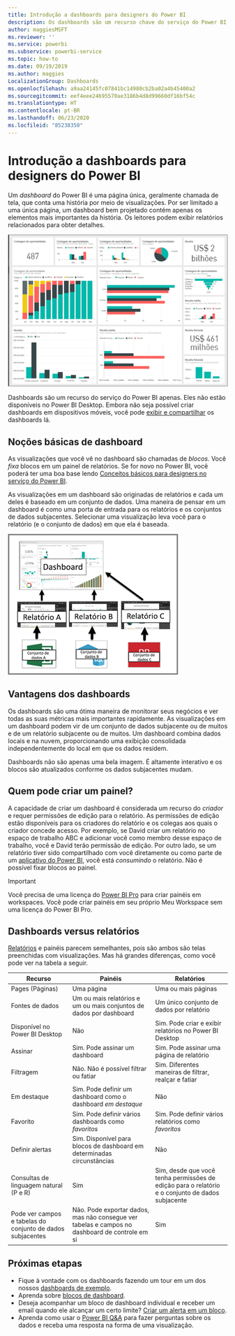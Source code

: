 ```yaml
---
title: Introdução a dashboards para designers do Power BI
description: Os dashboards são um recurso chave do serviço do Power BI. Eles são uma única página, geralmente chamada de tela, que conta uma história por meio de visualizações.
author: maggiesMSFT
ms.reviewer: ''
ms.service: powerbi
ms.subservice: powerbi-service
ms.topic: how-to
ms.date: 09/19/2019
ms.author: maggies
LocalizationGroup: Dashboards
ms.openlocfilehash: a9aa24145fc07841bc14980cb2ba02a4b45400a2
ms.sourcegitcommit: eef4eee24695570ae3186b4d8d99660df16bf54c
ms.translationtype: HT
ms.contentlocale: pt-BR
ms.lasthandoff: 06/23/2020
ms.locfileid: "85238350"
---
```

# <a name="introduction-to-dashboards-for-power-bi-designers"></a>Introdução a dashboards para designers do Power BI

Um *dashboard* do Power BI é uma página única, geralmente chamada de tela, que conta uma história por meio de visualizações. Por ser limitado a uma única página, um dashboard bem projetado contém apenas os elementos mais importantes da história. Os leitores podem exibir relatórios relacionados para obter detalhes.

![Painel](media/service-dashboards/power-bi-dashboard2.png)

Dashboards são um recurso do serviço do Power BI apenas. Eles não estão disponíveis no Power BI Desktop. Embora não seja possível criar dashboards em dispositivos móveis, você pode [exibir e compartilhar](../consumer/mobile/mobile-apps-view-dashboard.md) os dashboards lá.

## <a name="dashboard-basics"></a>Noções básicas de dashboard 

As visualizações que você vê no dashboard são chamadas de *blocos*. Você *fixa* blocos em um painel de relatórios. Se for novo no Power BI, você poderá ter uma boa base lendo [Conceitos básicos para designers no serviço do Power BI](../fundamentals/service-basic-concepts.md).

As visualizações em um dashboard são originadas de relatórios e cada um deles é baseado em um conjunto de dados. Uma maneira de pensar em um dashboard é como uma porta de entrada para os relatórios e os conjuntos de dados subjacentes. Selecionar uma visualização leva você para o relatório (e o conjunto de dados) em que ela é baseada.

![Diagrama mostrando a relação entre dashboards, relatórios, conjuntos de dados](media/service-dashboards/power-bi-diagram.png)

## <a name="advantages-of-dashboards"></a>Vantagens dos dashboards
Os dashboards são uma ótima maneira de monitorar seus negócios e ver todas as suas métricas mais importantes rapidamente. As visualizações em um dashboard podem vir de um conjunto de dados subjacente ou de muitos e de um relatório subjacente ou de muitos. Um dashboard combina dados locais e na nuvem, proporcionando uma exibição consolidada independentemente do local em que os dados residem.

Dashboards não são apenas uma bela imagem. É altamente interativo e os blocos são atualizados conforme os dados subjacentes mudam.

## <a name="who-can-create-a-dashboard"></a>Quem pode criar um painel?
A capacidade de criar um dashboard é considerada um recurso do *criador* e requer permissões de edição para o relatório. As permissões de edição estão disponíveis para os criadores do relatório e os colegas aos quais o criador concede acesso. Por exemplo, se David criar um relatório no espaço de trabalho ABC e adicionar você como membro desse espaço de trabalho, você e David terão permissão de edição. Por outro lado, se um relatório tiver sido compartilhado com você diretamente ou como parte de um [aplicativo do Power BI](../collaborate-share/service-create-distribute-apps.md), você está *consumindo* o relatório. Não é possível fixar blocos ao painel. 

> [!IMPORTANT]
> Você precisa de uma licença do [Power BI Pro](../fundamentals/service-features-license-type.md) para criar painéis em workspaces. Você pode criar painéis em seu próprio Meu Workspace sem uma licença do Power BI Pro.


## <a name="dashboards-versus-reports"></a>Dashboards versus relatórios
[Relatórios](../consumer/end-user-reports.md) e painéis parecem semelhantes, pois são ambos são telas preenchidas com visualizações. Mas há grandes diferenças, como você pode ver na tabela a seguir.

| **Recurso** | **Painéis** | **Relatórios** |
| --- | --- | --- |
| Pages (Páginas) |Uma página |Uma ou mais páginas |
| Fontes de dados |Um ou mais relatórios e um ou mais conjuntos de dados por dashboard |Um único conjunto de dados por relatório |
| Disponível no Power BI Desktop |Não | Sim. Pode criar e exibir relatórios no Power BI Desktop |
| Assinar |Sim. Pode assinar um dashboard |Sim. Pode assinar uma página de relatório |
| Filtragem |Não. Não é possível filtrar ou fatiar |Sim. Diferentes maneiras de filtrar, realçar e fatiar |
| Em destaque |Sim. Pode definir um dashboard como o dashboard *em destaque* |Não |
| Favorito | Sim. Pode definir vários dashboards como *favoritos* | Sim. Pode definir vários relatórios como *favoritos*
| Definir alertas |Sim. Disponível para blocos de dashboard em determinadas circunstâncias |Não |
| Consultas de linguagem natural (P e R) |Sim | Sim, desde que você tenha permissões de edição para o relatório e o conjunto de dados subjacente |
| Pode ver campos e tabelas do conjunto de dados subjacentes |Não. Pode exportar dados, mas não consegue ver tabelas e campos no dashboard de controle em si |Sim |


## <a name="next-steps"></a>Próximas etapas
* Fique à vontade com os dashboards fazendo um tour em um dos nossos [dashboards de exemplo](sample-tutorial-connect-to-the-samples.md).
* Aprenda sobre [blocos de dashboard](service-dashboard-tiles.md).
* Deseja acompanhar um bloco de dashboard individual e receber um email quando ele alcançar um certo limite? [Criar um alerta em um bloco](service-set-data-alerts.md).
* Aprenda como usar o [Power BI Q&A](power-bi-tutorial-q-and-a.md) para fazer perguntas sobre os dados e receba uma resposta na forma de uma visualização.
